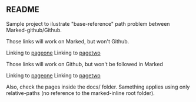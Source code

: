 ## README

Sample project to ilustrate "base-reference" path problem between Marked-github/Github.

Those links will work on Marked, but won't Github.

Linking to [pageone](pageone.md) 
Linking to [pagetwo](pagetwo.md)

Those links will work on Github, but won't be followed in Marked

Linking to [pageone](docs/pageone.md) 
Linking to [pagetwo](docs/pagetwo.md)

Also, check the pages inside the docs/ folder. Samething applies using only relative-paths (no reference to the marked-inline root folder).